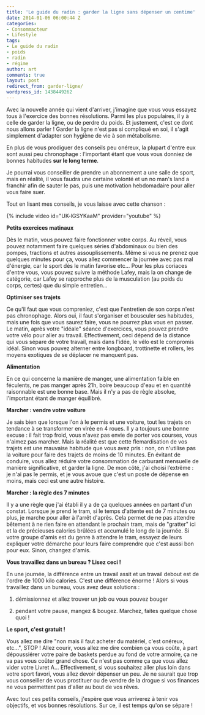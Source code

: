 ```yaml
---
title: 'Le guide du radin : garder la ligne sans dépenser un centime'
date: 2014-01-06 06:00:44 Z
categories:
- Consommacteur
- Lifestyle
tags:
- Le guide du radin
- poids
- radin
- régime
author: art
comments: true
layout: post
redirect_from: garder-ligne/
wordpress_id: 1438449262
---
```


Avec la nouvelle année qui vient d'arriver, j'imagine que vous vous essayez tous à l'exercice des bonnes résolutions. Parmi les plus populaires, il y à celle de garder la ligne, ou de perdre du poids. Et justement, c'est ce dont nous allons parler ! Garder la ligne n'est pas si compliqué en soi, il s'agit simplement d'adapter son hygiène de vie à son métabolisme.

En plus de vous prodiguer des conseils peu onéreux, la plupart d'entre eux sont aussi peu chronophage : l'important étant que vous vous donniez de bonnes habitudes **sur le long terme**.

Je pourrai vous conseiller de prendre un abonnement a une salle de sport, mais en réalité, il vous faudra une certaine volonté et un no man's land a franchir afin de sauter le pas, puis une motivation hebdomadaire pour aller vous faire suer.

Tout en lisant mes conseils, je vous laisse avec cette chanson :

{% include video id="UK-lGSYKaaM" provider="youtube" %}

**Petits exercices matinaux**

Dès le matin, vous pouvez faire fonctionner votre corps. Au réveil, vous pouvez notamment faire quelques séries d'abdominaux ou bien des pompes, tractions et autres assouplissements. Même si vous ne prenez que quelques minutes pour ça, vous allez commencer la journée avec pas mal d'énergie, car le sport dès le matin favorise etc... Pour les plus coriaces d'entre vous, vous pouvez suivre la méthode Lafey, mais la on change de catégorie, car Lafey se rapproche plus de la musculation (au poids du corps, certes) que du simple entretien...

**Optimiser ses trajets**

Ce qu'il faut que vous compreniez, c'est que l'entretien de son corps n'est pas chronophage. Alors oui, il faut s'organiser et bousculer ses habitudes, mais une fois que vous saurez faire, vous ne pourrez plus vous en passer. Le matin, après votre "idéale" séance d'exercices, vous pouvez prendre votre vélo pour aller au travail. Effectivement, ceci dépend de la distance qui vous sépare de votre travail, mais dans l'idée, le vélo est le compromis idéal. Sinon vous pouvez alterner entre longboard, trottinette et rollers, les moyens exotiques de se déplacer ne manquent pas.

**Alimentation**

En ce qui concerne la manière de manger, une alimentation faible en féculents, ne pas manger après 21h, boire beaucoup d'eau et en quantité raisonnable est une bonne base. Mais il n'y a pas de règle absolue, l'important étant de manger équilibré.

**Marcher : vendre votre voiture**

Je sais bien que lorsque l'on à le permis et une voiture, tout les trajets on tendance à se transformer en virée en 4 roues. Il y a toujours une bonne excuse : il fait trop froid, vous n'avez pas envie de porter vos courses, vous n'aimez pas marcher. Mais la réalité est que cette flemardisation de vos trajets est une mauvaise habitude que vous avez pris : non, on n'utilise pas la voiture pour faire des trajets de moins de 10 minutes. En évitant de conduire, vous allez réduire votre consommation de carburant mensuelle de manière significative, et garder la ligne. De mon côté, j'ai choisi l’extrême : je n'ai pas le permis, et je vous avoue que c'est un poste de dépense en moins, mais ceci est une autre histoire.

**Marcher : la règle des 7 minutes**

Il y a une règle que j'ai établi il y a de ça quelques années en partant d'un constat. Lorsque je prend le tram, si le temps d'attente est de 7 minutes ou plus, je marche pour aller à l'arrêt d'après. Cela permet de ne pas attendre bêtement à ne rien faire en attendant le prochain tram, mais de "gratter" ici et la de précieuses calories brûlées et accumulé le long de la journée. Si votre groupe d'amis est du genre à attendre le tram, essayez de leurs expliquer votre démarche pour leurs faire comprendre que c'est aussi bon pour eux. Sinon, changez d'amis.

**Vous travaillez dans un bureau ? Lisez ceci !**

En une journée, la différence entre un travail assit et un travail debout est de l'ordre de 1000 kilo calories. C'est une différence énorme ! Alors si vous travaillez dans un bureau, vous avez deux solutions :




    
  1. démissionnez et allez trouver un job ou vous pouvez bouger

    
  2. pendant votre pause, mangez & bougez. Marchez, faites quelque chose quoi !



**Le sport, c'est gratuit !**

Vous allez me dire "non mais il faut acheter du matériel, c'est onéreux, etc...", STOP ! Allez courir, vous allez me dire combien ça vous coûte, à part dépoussiérer votre paire de baskets perdue au fond de votre armoire, ça ne va pas vous coûter grand chose. Ce n'est pas comme ça que vous allez vider votre Livret A... Effectivement, si vous souhaitez aller plus loin dans votre sport favori, vous allez devoir dépenser un peu. Je ne saurait que trop vous conseiller de vous prostituer ou de vendre de la drogue si vos finances ne vous permettent pas d'aller au bout de vos rêves.

Avec tout ces petits conseils, j'espère que vous arriverez à tenir vos objectifs, et vos bonnes résolutions. Sur ce, il est temps qu'on se sépare !



